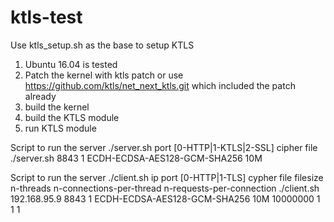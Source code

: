 # ktls-test

Use ktls_setup.sh as the base to setup KTLS
1. Ubuntu 16.04 is tested
2. Patch the kernel with ktls patch or use https://github.com/ktls/net_next_ktls.git which included the patch already
3. build the kernel
4. build the KTLS module
5. run KTLS module

Script to run the server
./server.sh port [0-HTTP|1-KTLS|2-SSL] cipher file
./server.sh 8843 1 ECDH-ECDSA-AES128-GCM-SHA256 10M

Script to run the server
./client.sh ip port [0-HTTP|1-TLS] cypher file filesize n-threads n-connections-per-thread n-requests-per-connection
./client.sh 192.168.95.9 8843 1 ECDH-ECDSA-AES128-GCM-SHA256 10M 10000000 1 1 1
